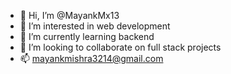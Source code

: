 - 👋 Hi, I’m @MayankMx13
- 👀 I’m interested in web development
- 🌱 I’m currently learning backend
- 💞️ I’m looking to collaborate on full stack projects
- 📫 mayankmishra3214@gmail.com


<!---
MayankMx13/MayankMx13 is a ✨ special ✨ repository because its `README.md` (this file) appears on your GitHub profile.
You can click the Preview link to take a look at your changes.
--->
